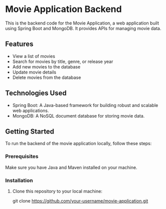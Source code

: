 
# Movie Application Backend

This is the backend code for the Movie Application, a web application built using Spring Boot and MongoDB. It provides APIs for managing movie data.

## Features

- View a list of movies
- Search for movies by title, genre, or release year
- Add new movies to the database
- Update movie details
- Delete movies from the database

## Technologies Used

- Spring Boot: A Java-based framework for building robust and scalable web applications.
- MongoDB: A NoSQL document database for storing movie data.

## Getting Started

To run the backend of the movie application locally, follow these steps:

### Prerequisites

Make sure you have Java and Maven installed on your machine.

### Installation

1. Clone this repository to your local machine:

   git clone https://github.com/your-username/movie-application.git
